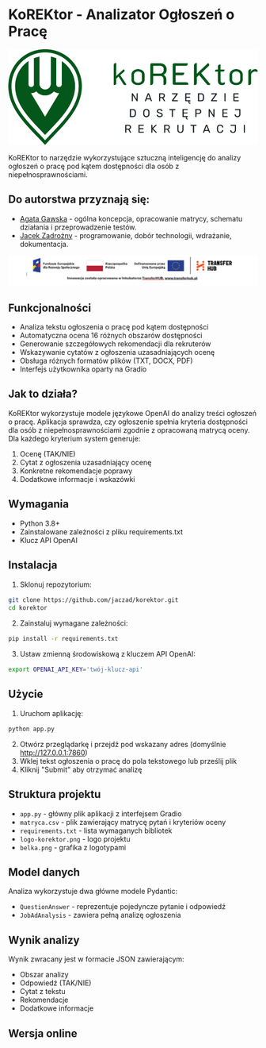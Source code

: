 # KoREKtor - Analizator Ogłoszeń o Pracę

![Logo KoREKtora](logo-korektor.png)

KoREKtor to narzędzie wykorzystujące sztuczną inteligencję do analizy ogłoszeń o pracę pod kątem dostępności dla osób z niepełnosprawnościami.

## Do autorstwa przyznają się:

- [Agata Gawska](https://www.linkedin.com/in/agata-gawska-b74506205/) - ogólna koncepcja, opracowanie matrycy, schematu działania i przeprowadzenie testów.
- [Jacek Zadrożny](https://linkedin.com/in/jaczad) - programowanie, dobór technologii, wdrażanie, dokumentacja.

![Belka z logotypami](belka.png)

## Funkcjonalności

- Analiza tekstu ogłoszenia o pracę pod kątem dostępności
- Automatyczna ocena 16 różnych obszarów dostępności
- Generowanie szczegółowych rekomendacji dla rekruterów
- Wskazywanie cytatów z ogłoszenia uzasadniających ocenę
- Obsługa różnych formatów plików (TXT, DOCX, PDF)
- Interfejs użytkownika oparty na Gradio

## Jak to działa?

KoREKtor wykorzystuje modele językowe OpenAI do analizy treści ogłoszeń o pracę. Aplikacja sprawdza, czy ogłoszenie spełnia kryteria dostępności dla osób z niepełnosprawnościami zgodnie z opracowaną matrycą oceny. Dla każdego kryterium system generuje:

1. Ocenę (TAK/NIE)
2. Cytat z ogłoszenia uzasadniający ocenę
3. Konkretne rekomendacje poprawy
4. Dodatkowe informacje i wskazówki

## Wymagania

- Python 3.8+
- Zainstalowane zależności z pliku requirements.txt
- Klucz API OpenAI

## Instalacja

1. Sklonuj repozytorium:
```bash
git clone https://github.com/jaczad/korektor.git
cd korektor
```

2. Zainstaluj wymagane zależności:
```bash
pip install -r requirements.txt
```

3. Ustaw zmienną środowiskową z kluczem API OpenAI:
```bash
export OPENAI_API_KEY='twój-klucz-api'
```

## Użycie

1. Uruchom aplikację:
```bash
python app.py
```

2. Otwórz przeglądarkę i przejdź pod wskazany adres (domyślnie http://127.0.0.1:7860)
3. Wklej tekst ogłoszenia o pracę do pola tekstowego lub prześlij plik
4. Kliknij "Submit" aby otrzymać analizę

## Struktura projektu

- `app.py` - główny plik aplikacji z interfejsem Gradio
- `matryca.csv` - plik zawierający matrycę pytań i kryteriów oceny
- `requirements.txt` - lista wymaganych bibliotek
- `logo-korektor.png` - logo projektu
- `belka.png` - grafika z logotypami

## Model danych

Analiza wykorzystuje dwa główne modele Pydantic:
- `QuestionAnswer` - reprezentuje pojedyncze pytanie i odpowiedź
- `JobAdAnalysis` - zawiera pełną analizę ogłoszenia

## Wynik analizy

Wynik zwracany jest w formacie JSON zawierającym:
- Obszar analizy
- Odpowiedź (TAK/NIE)
- Cytat z tekstu
- Rekomendacje
- Dodatkowe informacje

## Wersja online

<!-- Aplikacja jest również dostępna online na platformie [Deklaracja-dostepnosci.info](https://deklaracja-dostepnosci.info/korektor)


## Współpraca i rozwój

Zachęcamy do zgłaszania uwag i propozycji ulepszeń poprzez system Issues na GitHubie.

## Licencja

Ten projekt jest udostępniany na licencji [CC BY-NC-SA 4.0](https://creativecommons.org/licenses/by-nc-sa/4.0/).

[Polityka prywatności](polityka.md)

## Mapa drogowa

- [ ] Skrócony raport z analizy.
- [ ] Filtrowanie tekstu przesyłanego do aplikacji.
- [ ] Generowanie poprawionego ogłoszenia.
- [ ] Wczytywanie z adresu URL.
